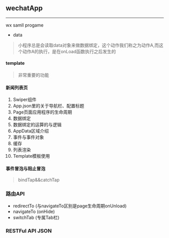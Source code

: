## wechatApp
---
wx samll progame

* data
> 小程序总是会读取data对象来做数据绑定，这个动作我们称之为动作A,而这个动作A的执行，是在onLoad函数执行之后发生的
#### template
> 非常重要的功能

#### 新闻列表页
1. Swiper组件
2. App.json里的关于导航栏、配置标题
3. Page页面应用程序的生命周期
4. 数据绑定
5. 数据绑定的运算的与逻辑
6. AppData区域介绍
7. 事件与事件对象
8. 缓存
9. 列表渲染
10. Template模板使用

#### 事件冒泡与阻止冒泡
> bindTap&&catchTap

### 路由API
* redirectTo (与navigateTo区别是page生命周期onUnload)
* navigateTo (onHide)
* switchTab (专属Tab栏)

### RESTFul API JSON


